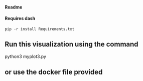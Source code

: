 #### Readme

#### Requires dash 

  ```
  pip -r install Requirements.txt
  ```


 

## Run this visualization using the command

python3 myplot3.py

## or use the docker file provided
